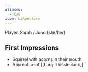 ```yaml
---
aliases:
  - Cas
icon: LiAperture
---
```

Player: Sarah / Juno (she/her)

## First Impressions

- Squirrel with acorns in their mouth
- Apprentice of [[Lady Thissleblack]]